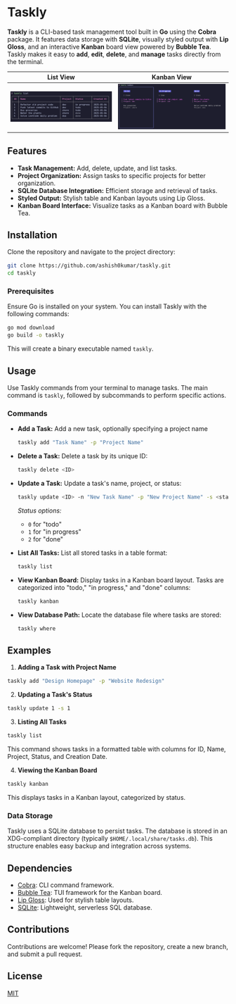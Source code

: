 # Taskly

**Taskly** is a CLI-based task management tool built in **Go** using the
**Cobra** package. It features data storage with **SQLite**, visually styled
output with **Lip Gloss**, and an interactive **Kanban** board view powered by
**Bubble Tea**. Taskly makes it easy to **add**, **edit**, **delete**, and
**manage** tasks directly from the terminal.

|**List View**|**Kanban View**|
|---|---|
|![](assets/table.png)|![](assets/kanban.png)|

## Features

- **Task Management:** Add, delete, update, and list tasks.
- **Project Organization:** Assign tasks to specific projects for better
  organization.
- **SQLite Database Integration:** Efficient storage and retrieval of tasks.
- **Styled Output:** Stylish table and Kanban layouts using Lip Gloss.
- **Kanban Board Interface:** Visualize tasks as a Kanban board with Bubble Tea.

## Installation

Clone the repository and navigate to the project directory:

```bash
git clone https://github.com/ashish0kumar/taskly.git
cd taskly
```

### Prerequisites

Ensure Go is installed on your system. You can install Taskly with the following
commands:

```bash
go mod download
go build -o taskly
```

This will create a binary executable named `taskly`.

## Usage

Use Taskly commands from your terminal to manage tasks. The main command is
`taskly`, followed by subcommands to perform specific actions.

### Commands

- **Add a Task:** Add a new task, optionally specifying a project name

  ```bash
  taskly add "Task Name" -p "Project Name"
  ```

- **Delete a Task:** Delete a task by its unique ID:

  ```bash
  taskly delete <ID>
  ```

- **Update a Task:** Update a task's name, project, or status:

  ```bash
  taskly update <ID> -n "New Task Name" -p "New Project Name" -s <status>
  ```

  _Status options:_
  - `0` for "todo"
  - `1` for "in progress"
  - `2` for "done"

- **List All Tasks:** List all stored tasks in a table format:

  ```bash
  taskly list
  ```

- **View Kanban Board:** Display tasks in a Kanban board layout. Tasks are
  categorized into "todo," "in progress," and "done" columns:

  ```bash
  taskly kanban
  ```

- **View Database Path:** Locate the database file where tasks are stored:

  ```bash
  taskly where
  ```

## Examples

1. **Adding a Task with Project Name**

```bash
taskly add "Design Homepage" -p "Website Redesign"
```

2. **Updating a Task's Status**

```bash
taskly update 1 -s 1
```

3. **Listing All Tasks**

```bash
taskly list
```

This command shows tasks in a formatted table with columns for ID, Name,
Project, Status, and Creation Date.

4. **Viewing the Kanban Board**

```bash
taskly kanban
```

This displays tasks in a Kanban layout, categorized by status.

### Data Storage

Taskly uses a SQLite database to persist tasks. The database is stored in an
XDG-compliant directory (typically `$HOME/.local/share/tasks.db`). This
structure enables easy backup and integration across systems.

## Dependencies

- [Cobra](https://github.com/spf13/cobra): CLI command framework.
- [Bubble Tea](https://github.com/charmbracelet/bubbletea): TUI framework for
  the Kanban board.
- [Lip Gloss](https://github.com/charmbracelet/lipgloss): Used for stylish table
  layouts.
- [SQLite](https://github.com/mattn/go-sqlite3): Lightweight, serverless SQL
  database.

## Contributions

Contributions are welcome! Please fork the repository, create a new branch, and
submit a pull request.

## License

[MIT](LICENSE)
